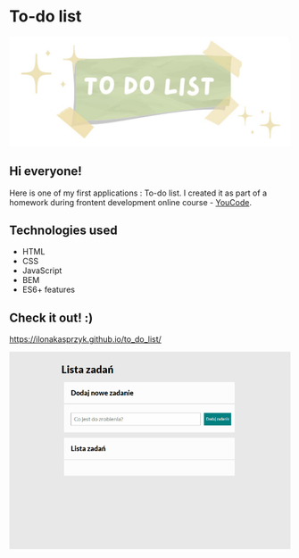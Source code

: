 # To-do list
![To do list image](https://github.com/IlonaKasprzyk/to_do_list/blob/master/images/OG_image.JPG?raw=true)
## Hi everyone!
Here is one of my first applications : To-do list. 
I created it as part of a homework during frontent development online course - [YouCode](https://youcode.pl/zostawiam-maila/). 
## Technologies used
- HTML
- CSS
- JavaScript
- BEM
- ES6+ features
## Check it out! :)
https://ilonakasprzyk.github.io/to_do_list/

![To do list gif](https://github.com/IlonaKasprzyk/to_do_list/blob/master/images/readme_gif.gif?raw=true)
